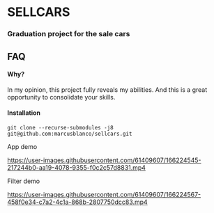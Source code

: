 # SELLCARS 
### Graduation project for the sale cars

## FAQ

#### Why?

In my opinion, this project fully reveals my abilities. And this is a great opportunity to consolidate your skills.

#### Installation

```
git clone --recurse-submodules -j8 git@github.com:marcusblanco/sellcars.git
```
App demo






https://user-images.githubusercontent.com/61409607/166224545-217244b0-aa19-4078-9355-f0c2c57d8831.mp4


Filter demo




https://user-images.githubusercontent.com/61409607/166224567-458f0e34-c7a2-4c1a-868b-2807750dcc83.mp4



